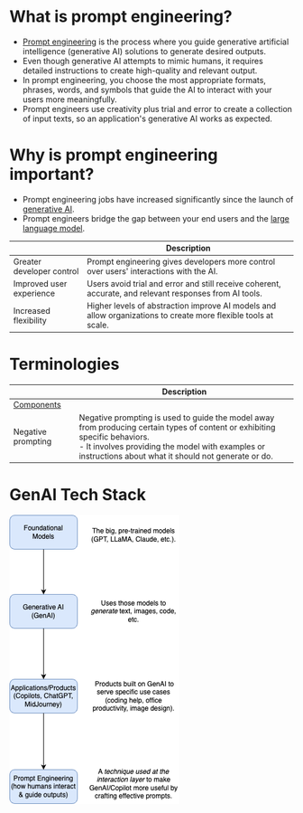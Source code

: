 # What is prompt engineering?
- [Prompt engineering](https://aws.amazon.com/what-is/prompt-engineering/) is the process where you guide generative artificial intelligence (generative AI) solutions to generate desired outputs. 
- Even though generative AI attempts to mimic humans, it requires detailed instructions to create high-quality and relevant output. 
- In prompt engineering, you choose the most appropriate formats, phrases, words, and symbols that guide the AI to interact with your users more meaningfully. 
- Prompt engineers use creativity plus trial and error to create a collection of input texts, so an application's generative AI works as expected.

# Why is prompt engineering important?
- Prompt engineering jobs have increased significantly since the launch of [generative AI](GenAI.md). 
- Prompt engineers bridge the gap between your end users and the [large language model](../FoundationalModels/LLM.md).

|                           | Description                                                                                                    |
|---------------------------|----------------------------------------------------------------------------------------------------------------|
| Greater developer control | Prompt engineering gives developers more control over users' interactions with the AI.                         |
| Improved user experience  | Users avoid trial and error and still receive coherent, accurate, and relevant responses from AI tools.        |
| Increased flexibility     | Higher levels of abstraction improve AI models and allow organizations to create more flexible tools at scale. |

# Terminologies

|                                    | Description                                                                                                                                                                                                                                |
|------------------------------------|--------------------------------------------------------------------------------------------------------------------------------------------------------------------------------------------------------------------------------------------|
| [Components](Components/Readme.md) |                                                                                                                                                                                                                                            |
| Negative prompting                 | Negative prompting is used to guide the model away from producing certain types of content or exhibiting specific behaviors. <br/>- It involves providing the model with examples or instructions about what it should not generate or do. |

# GenAI Tech Stack

![](GenAITechStack.drawio.png)